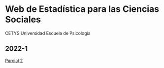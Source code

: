 # Web de Estadística para las Ciencias Sociales

CETYS Universidad
Escuela de Psicología


## 2022-1

[Parcial 2](2022-1/2022-1_Estadistica_Parcial_2.md)